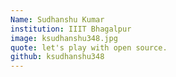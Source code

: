 ```yaml
---
Name: Sudhanshu Kumar
institution: IIIT Bhagalpur
image: ksudhanshu348.jpg 
quote: let's play with open source.
github: ksudhanshu348
---
```

